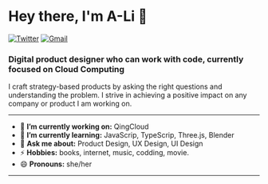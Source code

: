 
<h1 align="left"> Hey there, I'm A-Li 👋 </h1>

<p align="left">
<!--
  <a href="https://dewith.co/"><img alt="Portfolio" src="https://img.shields.io/badge/-dewith.co-black?style=flat-square&logo=squarespace&logoColor=white&link=https://dewith.co/"></a>
   <a href="https://www.linkedin.com/in/dewithmiramon/"><img alt="LinkedIn" src="https://img.shields.io/badge/-dewithmiramon-black?style=flat-square&logo=Linkedin&logoColor=white&link=https://www.linkedin.com/in/dewithmiramon/"></a>
-->
   <a href="https://twitter.com/chenlicool"><img alt="Twitter" src="https://img.shields.io/badge/-@ALi-black?style=flat-square&logo=twitter&logoColor=white&link=https://twitter.com/chenlicool"></a>
   <a href="mailto:chenlicool@foxmail.com"><img alt="Gmail" src="https://img.shields.io/badge/-chenlicool@foxmail.com-black?style=flat-square&logo=Gmail&logoColor=white&link=mailto:chenlicool@foxmail.com"></a>
<!--
  <a href="https://medium.com/@dewith"><img alt="Medium" src="https://img.shields.io/badge/-@dewith-03a57a?style=flat-square&color=000000&labelColor=000000&logo=Medium&link=https://medium.com/@dewith"></a>
-->
</p>

<h3 align="left">  Digital product designer who can work with code, currently focused on Cloud Computing  </h3>
I craft strategy-based products by asking the right questions and understanding the problem. I strive in achieving a positive impact on any company or product I am working on.

---

<!-- credits for gif https://gph.is/g/ZWg5jr7 -->
<!--
<img align="right" height="150" width="210" src="data.gif">
- 👯 **I’m looking to collaborate on:** data science projects/competitions
-->


- 🔭 **I’m currently working on:** QingCloud
- 🌱 **I’m currently learning:** JavaScrip, TypeScrip, Three.js, Blender
- 💬 **Ask me about:** Product Design, UX Design, UI Design
- ⚡ **Hobbies:** books, internet, music, codding, movie.
- 😄 **Pronouns:** she/her

---
